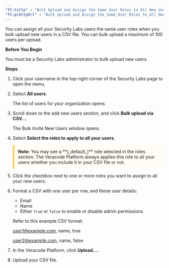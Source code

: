 ```yaml
---
"ft:title" : "Bulk Upload and Assign the Same User Roles to All New Users"
"ft:prettyUrl" : "Bulk_Upload_and_Assign_the_Same_User_Roles_to_All_New_Users"
---
```

You can assign all your Security Labs users the same user roles when you bulk upload new users in a CSV file. You can bulk upload a maximum of 100 users per upload.

<p font-size="13pt"><b>Before You Begin</b></p>

You must be a Security Labs administrator to bulk upload new users.

<p font-size="13pt"><b>Steps</b></p>

1.  Click your username in the top-right corner of the Security Labs page to open the menu.

2.  Select **All users**.

    The list of users for your organization opens.

3.  Scroll down to the add new users section, and click **Bulk upload via CSV...**.

    The Bulk Invite New Users window opens.

4. Select **Select the roles to apply to all your users**.
    <p style="background-color:#FFFCF3; padding: 12px; border-left: 5px solid #F7CD55;"><b>Note:</b> You may see a **(_default_)** role selected in the roles section. The Veracode Platform always applies this role to all your users whether you include it in your CSV file or not.</p>

5. Click the checkbox next to one or more roles you want to assign to all your new users.

6. Format a CSV with one user per row, and these user details:
    - Email
    - Name
    - Either `true` or `false` to enable or disable admin permissions

    Refer to this example CSV format:

    user1@example.com, name, true

    user2@example.com, name, false

7. In the Veracode Platform, click **Upload...**.

8. Upload your CSV file.
